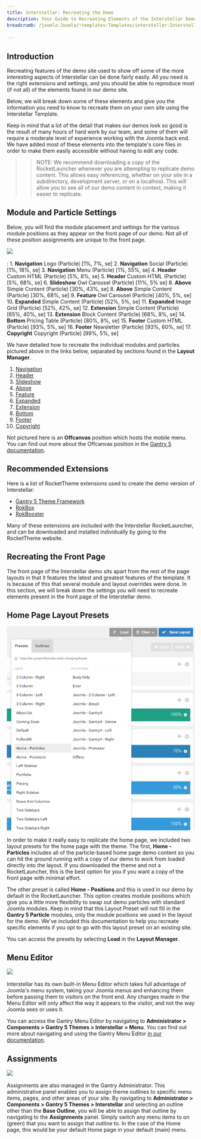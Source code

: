 ```yaml
---
title: Interstellar: Recreating the Demo
description: Your Guide to Recreating Elements of the Interstellar Demo for Joomla
breadcrumb: /joomla:Joomla/!templates:Templates/interstellar:Interstellar

---
```


Introduction
-----

Recreating features of the demo site used to show off some of the more interesting aspects of Interstellar can be done fairly easily. All you need is the right extensions and settings, and you should be able to reproduce most (if not all) of the elements found in our demo site.

Below, we will break down some of these elements and give you the information you need to know to recreate them on your own site using the Interstellar Template.

Keep in mind that a lot of the detail that makes our demos look so good is the result of many hours of hard work by our team, and some of them will require a moderate level of experience working with the Joomla back end. We have added most of these elements into the template's core files in order to make them easily accessible without having to edit any code.

>> NOTE: We recommend downloading a copy of the RocketLauncher whenever you are attempting to replicate demo content. This allows easy referencing, whether on your site in a subdirectory, development server, or on a localhost. This will allow you to see all of our demo content in context, making it easier to replicate.

Module and Particle Settings
-----

Below, you will find the module placement and settings for the various module positions as they appear on the front page of our demo. Not all of these position assignments are unique to the front page.

![](assets/interstellar2.jpeg)

:   1. **Navigation** Logo (Particle) [1%, 7%, se]
    2. **Navigation** Social (Particle) [1%, 18%, se]
    3. **Navigation** Menu (Particle) [1%, 55%, se]
    4. **Header** Custom HTML (Particle) [5%, 8%, se]
    5. **Header** Custom HTML (Particle) [5%, 68%, se]
    6. **Slideshow** Owl Carousel (Particle) [11%, 5% se]
    8. **Above** Simple Content (Particle) [30%, 43%, se]
    8. **Above** Simple Content (Particle) [30%, 68%, se]
    9. **Feature** Owl Carousel (Particle) [40%, 5%, se]
    10. **Expanded** Simple Content (Particle) [52%, 5%, se]
    11. **Expanded** Image Grid (Particle) [52%, 42%, se]
    12. **Extension** Simple Content (Particle) [65%, 40%, se]
    13. **Extension** Block Content (Particle) [68%, 8%, se]
    14. **Bottom** Pricing Table (Particle) [80%, 8%, se]
    15. **Footer** Custom HTML (Particle) [93%, 5%, se]
    16. **Footer** Newsletter (Particle) [93%, 60%, se]
    17. **Copyright** Copyright (Particle) [99%, 5%, se]


We have detailed how to recreate the individual modules and particles pictured above in the links below, separated by sections found in the **Layout Manager**.

1. [Navigation](demo_navigation.md)
2. [Header](demo_header.md)
3. [Slideshow](demo_slideshow.md)
4. [Above](demo_above.md)
5. [Feature](demo_feature.md)
6. [Expanded](demo_expanded.md)
7. [Extension](demo_extension.md)
8. [Bottom](demo_bottom.md)
9. [Footer](demo_footer.md)
10. [Copyright](demo_copyright.md)

Not pictured here is an **Offcanvas** position which hosts the mobile menu. You can find out more about the Offcanvas position in the [Gantry 5 documentation](http://docs.gantry.org/gantry5/configure/layout-manager#offcanvas-section).

Recommended Extensions
-----

Here is a list of RocketTheme extensions used to create the demo version of Interstellar:

* [Gantry 5 Theme Framework](http://gantry.org/)
* [RokBox](http://www.rockettheme.com/joomla/extensions/rokbox)
* [RokBooster](http://www.rockettheme.com/joomla/extensions/rokbooster)

Many of these extensions are included with the Interstellar RocketLauncher, and can be downloaded and installed individually by going to the RocketTheme website.

Recreating the Front Page
-----

The front page of the Interstellar demo sits apart from the rest of the page layouts in that it features the latest and greatest features of the template. It is because of this that several module and layout overrides were done. In this section, we will break down the settings you will need to recreate elements present in the front page of the Interstellar demo.

Home Page Layout Presets
-----

![Layout Presets](assets/layout_presets.png)

In order to make it really easy to replicate the home page, we included two layout presets for the home page with the theme. The first, **Home - Particles** includes all of the particle-based home page demo content so you can hit the ground running with a copy of our demo to work from loaded directly into the layout. If you downloaded the theme and not a RocketLauncher, this is the best option for you if you want a copy of the front page with minimal effort.

The other preset is called **Home - Positions** and this is used in our demo by default in the RocketLauncher. This option creates module positions which give you a little more flexibility to swap out demo particles with standard Joomla modules. Keep in mind that this Layout Preset will not fill in the **Gantry 5 Particle** modules, only the module positions we used in the layout for the demo. We've included this documentation to help you recreate specific elements if you opt to go with this layout preset on an existing site.

You can access the presets by selecting **Load** in the **Layout Manager**.

Menu Editor
-----

![](assets/menu_1.jpeg)

Interstellar has its own built-in Menu Editor which takes full advantage of Joomla's menu system, taking your Joomla menus and enhancing them before passing them to visitors on the front end. Any changes made in the Menu Editor will only affect the way it appears to the visitor, and not the way Joomla sees or uses it.

You can access the Gantry Menu Editor by navigating to **Administrator > Components > Gantry 5 Themes > Interstellar > Menu**. You can find out more about navigating and using the Gantry Menu Editor [in our documentation](http://docs.gantry.org/gantry5/configure/menu-editor).

Assignments
-----

![](assets/assignments_1.jpeg)

Assignments are also managed in the Gantry Administrator. This administrative panel enables you to assign theme outlines to specific menu items, pages, and other areas of your site. By navigating to **Administrator > Components > Gantry 5 Themes > Interstellar** and selecting an outline other than the **Base Outline**, you will be able to assign that outline by navigating to the **Assignments** panel. Simply switch any menu items to on (green) that you want to assign that outline to. In the case of the Home page, this would be your default Home page in your default (main) menu.
